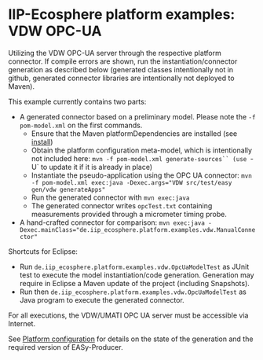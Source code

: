 # IIP-Ecosphere platform examples: VDW OPC-UA

Utilizing the VDW OPC-UA server through the respective platform connector. If compile errors are shown, run the instantiation/connector generation as described below (generated classes intentionally not in github, generated connector libraries are intentionally not deployed to Maven).

This example currently contains two parts:

* A generated connector based on a preliminary model.  Please note the `-f pom-model.xml` on the first commands.
    * Ensure that the Maven platformDependencies are installed (see [install](https://github.com/iip-ecosphere/platform/tree/main/platform/tools/Install))
    * Obtain the platform configuration meta-model, which is intentionally not included here: `mvn -f pom-model.xml generate-sources`` (use `-U` to update it if it is already in place) 
    * Instantiate the pseudo-application using the OPC UA connector: `mvn -f pom-model.xml exec:java -Dexec.args="VDW src/test/easy gen/vdw generateApps"`
    * Run the generated connector with `mvn exec:java`
    * The generated connector writes `opcTest.txt` containing measurements provided through a micrometer timing probe.
* A hand-crafted connector for comparison: `mvn exec:java -Dexec.mainClass="de.iip_ecosphere.platform.examples.vdw.ManualConnector"` 

Shortcuts for Eclipse: 
  * Run `de.iip_ecosphere.platform.examples.vdw.OpcUaModelTest` as JUnit test to execute the model instantiation/code generation. Generation may require in Eclipse a Maven update of the project (including Snapshots). 
  * Run then `de.iip_ecosphere.platform.examples.vdw.OpcUaModelTest` 
  as Java program to execute the generated connector.

For all executions, the VDW/UMATI OPC UA server must be accessible via Internet. 

See [Platform configuration](https://github.com/iip-ecosphere/platform/tree/main/platform/configuration/configuration) for details on the state of the generation and the required version of EASy-Producer.

